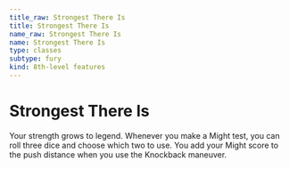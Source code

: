 ```yaml
---
title_raw: Strongest There Is
title: Strongest There Is
name_raw: Strongest There Is
name: Strongest There Is
type: classes
subtype: fury
kind: 8th-level features
---
```


# Strongest There Is

Your strength grows to legend. Whenever you make a Might test, you can roll three dice and choose which two to use. You add your Might score to the push distance when you use the Knockback maneuver.
